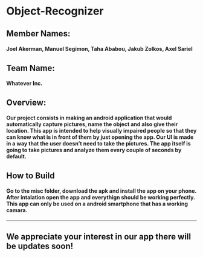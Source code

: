 # Object-Recognizer
## Member Names:
#### Joel Akerman, Manuel Segimon, Taha Ababou, Jakub Zolkos, Axel Sariel
## Team Name:
#### Whatever Inc.
## Overview:
#### Our project consists in making an android application that would automatically capture pictures, name the object and also give their location. This app is intended to help visually impaired people so that they can know what is in front of them by just opening the app. Our UI is made in a way that the user doesn’t need to take the pictures. The app itself is going to take pictures and analyze them every couple of seconds by default.
## How to Build
#### Go to the misc folder, download the apk and install the app on your phone. After intalation open the app and everythign should be working perfectly. This app can only be used on a android smartphone that has a working camara.
---
## We appreciate your interest in our app there will be updates soon!
